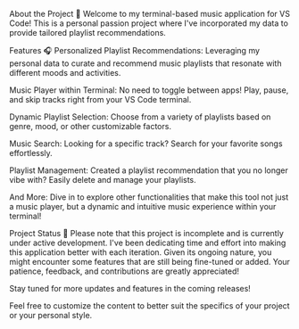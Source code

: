 About the Project 🎵
Welcome to my terminal-based music application for VS Code! This is a personal passion project where I've incorporated my data to provide tailored playlist recommendations.

Features 🎧
Personalized Playlist Recommendations: Leveraging my personal data to curate and recommend music playlists that resonate with different moods and activities.

Music Player within Terminal: No need to toggle between apps! Play, pause, and skip tracks right from your VS Code terminal.

Dynamic Playlist Selection: Choose from a variety of playlists based on genre, mood, or other customizable factors.

Music Search: Looking for a specific track? Search for your favorite songs effortlessly.

Playlist Management: Created a playlist recommendation that you no longer vibe with? Easily delete and manage your playlists.

And More: Dive in to explore other functionalities that make this tool not just a music player, but a dynamic and intuitive music experience within your terminal!

Project Status 🚧
Please note that this project is incomplete and is currently under active development. I've been dedicating time and effort into making this application better with each iteration. Given its ongoing nature, you might encounter some features that are still being fine-tuned or added. Your patience, feedback, and contributions are greatly appreciated!

Stay tuned for more updates and features in the coming releases!

Feel free to customize the content to better suit the specifics of your project or your personal style.





